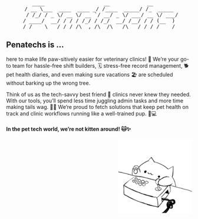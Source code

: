 <pre style="text-align: center">
    ____                   __            __        
   / __ \___  ____  ____ _/ /____  _____/ /_  _____   
  / /_/ / _ \/ __ \/ __ `/ __/ _ \/ ___/ __ \/ ___/
 / ____/  __/ / / / /_/ / /_/  __/ /__/ / / (__  ) 
/_/    \___/_/ /_/\__,_/\__/\___/\___/_/ /_/____/
</pre>

## Penatechs is ...
here to make life paw-sitively easier for veterinary clinics! 🐾 We’re your go-to team for hassle-free shift builders, 🗓️ stress-free record management, 🐕 pet health diaries, and even making sure vacations 🏖️ are scheduled without barking up the wrong tree.         

Think of us as the tech-savvy best friend 🦴 clinics never knew they needed. With our tools, you’ll spend less time juggling admin tasks and more time making tails wag. 🐕‍🦺 We’re proud to fetch solutions that keep pet health on track and clinic workflows running like a well-trained pup. 🐶💻

#### In the pet tech world, we’re not kitten around! 🐱✨

<p align="right">
    <img src="../bongo.gif" height="200" width="200">
</p>
